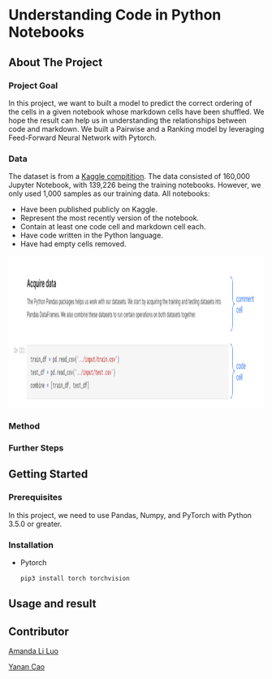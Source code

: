 # Understanding Code in Python Notebooks
## About The Project

### Project Goal
In this project, we want to built a model to predict the correct ordering of the cells in a given notebook whose markdown cells have been shuffled. We hope the result can help us in understanding the relationships between code and markdown. We built a Pairwise and a Ranking model by leveraging Feed-Forward Neural Network with Pytorch.

### Data
The dataset is from a [Kaggle compitition](https://www.kaggle.com/competitions/AI4Code). The data consisted of 160,000 Jupyter Notebook, with 139,226 being the training notebooks. However, we only used 1,000 samples as our training data. 
All notebooks:
* Have been published publicly on Kaggle.
* Represent the most recently version of the notebook.
* Contain at least one code cell and markdown cell each.
* Have code written in the Python language.
* Have had empty cells removed.

 <p align="center"><img src="images/sample_data.png" width="1000" height="300"></p>

### Method


### Further Steps


## Getting Started

### Prerequisites

In this project, we need to use Pandas, Numpy, and PyTorch with Python 3.5.0 or greater.


### Installation

* Pytorch
  ```sh
  pip3 install torch torchvision
  ```

## Usage and result
 

## Contributor

[Amanda Li Luo](https://www.linkedin.com/in/amanda-li-luo/)

[Yanan Cao](https://www.linkedin.com/in/yanancao21/) 
